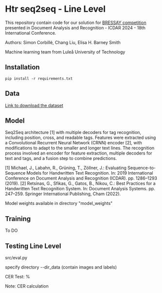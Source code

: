 # Htr seq2seq - Line Level

This repository contain code for our solution for [BRESSAY competition](https://link.springer.com/chapter/10.1007/978-3-031-70552-6_21) presented in Document Analysis and Recognition - ICDAR 2024 - 18th International Conference.

Authors: Simon Corbillé, Chang Liu, Elisa H. Barney Smith

Machine learning team from Luleå University of Technology

## Installation

```
pip install -r requirements.txt
```

## Data

[Link to download the dataset](https://tc11.cvc.uab.es/datasets/BRESSAY_1)

## Model
Seq2Seq architecture [1] with multiple decoders for tag recognition, including position, cross, and readable tags. Features were extracted using a Convolutional Recurrent Neural Network (CRNN) encoder [2], with modifications to adapt to the smaller and longer text lines. The recognition process involved an encoder for feature extraction, multiple decoders for text and tags, and a fusion step to combine predictions.

[1] Michael, J., Labahn, R., Grüning, T., Zöllner, J.: Evaluating Sequence-to-Sequence Models for Handwritten Text Recognition. In: 2019 International Conference on Document Analysis and Recognition (ICDAR). pp. 1286–1293 (2019). 
[2] Retsinas, G., Sfikas, G., Gatos, B., Nikou, C.: Best Practices for a Handwritten Text Recognition System. In: Document Analysis Systems. pp. 247–259. Springer International Publishing, Cham (2022).

Model weights available in directory "model_weights"


## Training

To DO

## Testing Line Level

src/eval.py

specify directory --dir_data (contain images and labels)

CER Test: %

Note: CER calculation 
